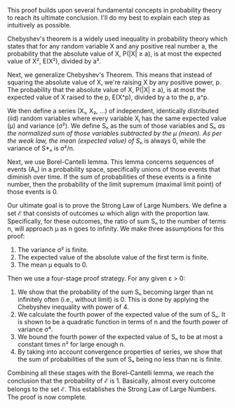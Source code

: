 This proof builds upon several fundamental concepts in probability theory to reach its ultimate conclusion. I'll do my best to explain each step as intuitively as possible.

Chebyshev's theorem is a widely used inequality in probability theory which states that for any random variable X and any positive real number a, the probability that the absolute value of X, P(|X| ≥ a), is at most the expected value of X², E(X²), divided by a².

Next, we generalize Chebyshev's Theorem. This means that instead of squaring the absolute value of X, we're raising X by any positive power, p. The probability that the absolute value of X, P(|X| ≥ a), is at most the expected value of X raised to the p, E(X^p), divided by a to the p, a^p.

We then define a series (X₁, X₂, ...) of independent, identically distributed (iid) random variables where every variable Xⱼ has the same expected value (μ) and variance (σ²). We define Sₙ as the sum of those variables and S*ₙ as the normalized sum of those variables subtracted by the μ (mean). As per the weak law, the mean (expected value) of S*ₙ is always 0, while the variance of S*ₙ is σ²/n.

Next, we use Borel-Cantelli lemma. This lemma concerns sequences of events (Aₙ) in a probability space, specifically unions of those events that diminish over time. If the sum of probabilities of these events is a finite number, then the probability of the limit supremum (maximal limit point) of those events is 0.

Our ultimate goal is to prove the Strong Law of Large Numbers. We define a set ℰ that consists of outcomes ω which align with the proportion law. Specifically, for these outcomes, the ratio of sum Sₙ to the number of terms n, will approach μ as n goes to infinity. We make three assumptions for this proof: 
1. The variance σ² is finite.
2. The expected value of the absolute value of the first term is finite.
3. The mean μ equals to 0.

Then we use a four-stage proof strategy. For any given ε > 0:

1. We show that the probability of the sum Sₙ becoming larger than nε infinitely often (i.e., without limit) is 0. This is done by applying the Chebyshev inequality with power of 4.
2. We calculate the fourth power of the expected value of the sum of Sₙ. It is shown to be a quadratic function in terms of n and the fourth power of variance σ⁴.
3. We bound the fourth power of the expected value of Sₙ to be at most a constant times n² for large enough n.
4. By taking into account convergence properties of series, we show that the sum of probabilities of the sum of Sₙ being no less than nε is finite. 

Combining all these stages with the Borel–Cantelli lemma, we reach the conclusion that the probability of ℰ is 1. Basically, almost every outcome belongs to the set ℰ. This establishes the Strong Law of Large Numbers. The proof is now complete.